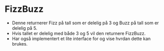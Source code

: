 # FizzBuzz

* Denne returnerer Fizz på tall som er delelig på 3 og Buzz på tall som er delelig på 5.
* Hvis tallet er delelig med både 3 og 5 vil den returnere FizzBuzz.
* Har også implementert et lite interface for og vise hvrdan dette kan brukes.
